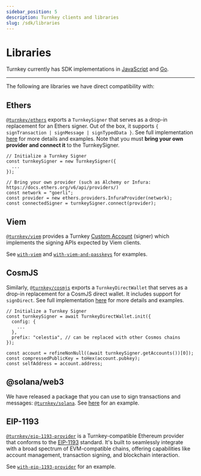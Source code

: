 ```yaml
---
sidebar_position: 5
description: Turnkey clients and libraries
slug: /sdk/libraries
---
```


# Libraries

Turnkey currently has SDK implementations in [JavaScript](https://github.com/tkhq/sdk) and [Go](https://github.com/tkhq/go-sdk).

---

The following are libraries we have direct compatibility with:

## Ethers

[`@turnkey/ethers`](https://www.npmjs.com/package/@turnkey/ethers) exports a `TurnkeySigner` that serves as a drop-in replacement for an Ethers signer. Out of the box, it supports `{ signTransaction | signMessage | signTypedData }`. See full implementation [here](https://github.com/tkhq/sdk/tree/main/packages/ethers) for more details and examples. Note that you must **bring your own provider and connect it** to the TurnkeySigner.

```node
// Initialize a Turnkey Signer
const turnkeySigner = new TurnkeySigner({
  ...
});

// Bring your own provider (such as Alchemy or Infura: https://docs.ethers.org/v6/api/providers/)
const network = "goerli";
const provider = new ethers.providers.InfuraProvider(network);
const connectedSigner = turnkeySigner.connect(provider);
```

## Viem

[`@turnkey/viem`](https://www.npmjs.com/package/@turnkey/viem) provides a Turnkey [Custom Account](https://viem.sh/docs/accounts/custom.html#custom-account) (signer) which implements the signing APIs expected by Viem clients.

See [`with-viem`](https://github.com/tkhq/sdk/tree/main/examples/with-viem) and [`with-viem-and-passkeys`](https://github.com/tkhq/sdk/tree/main/examples/with-viem-and-passkeys) for examples.

## CosmJS

Similarly, [`@turnkey/cosmjs`](https://www.npmjs.com/package/@turnkey/cosmjs) exports a `TurnkeyDirectWallet` that serves as a drop-in replacement for a CosmJS direct wallet. It includes support for `signDirect`. See full implementation [here](https://github.com/tkhq/sdk/tree/main/packages/cosmjs) for more details and examples.

```node
// Initialize a Turnkey Signer
const turnkeySigner = await TurnkeyDirectWallet.init({
  config: {
    ...
  },
  prefix: "celestia", // can be replaced with other Cosmos chains
});

const account = refineNonNull((await turnkeySigner.getAccounts())[0]);
const compressedPublicKey = toHex(account.pubkey);
const selfAddress = account.address;
```

## @solana/web3

We have released a package that you can use to sign transactions and messages: [`@turnkey/solana`](https://www.npmjs.com/package/@turnkey/solana). See [here](https://github.com/tkhq/sdk/tree/main/examples/with-solana) for an example.

## EIP-1193 

[`@turnkey/eip-1193-provider`](https://www.npmjs.com/package/@turnkey/eip-1193-provider) is a Turnkey-compatible Ethereum provider that conforms to the [EIP-1193](https://eips.ethereum.org/EIPS/eip-1193) standard. It's built to seamlessly integrate with a broad spectrum of EVM-compatible chains, offering capabilities like account management, transaction signing, and blockchain interaction.

See [`with-eip-1193-provider`](https://github.com/tkhq/sdk/tree/main/examples/with-eip-1193-provider) for an example.